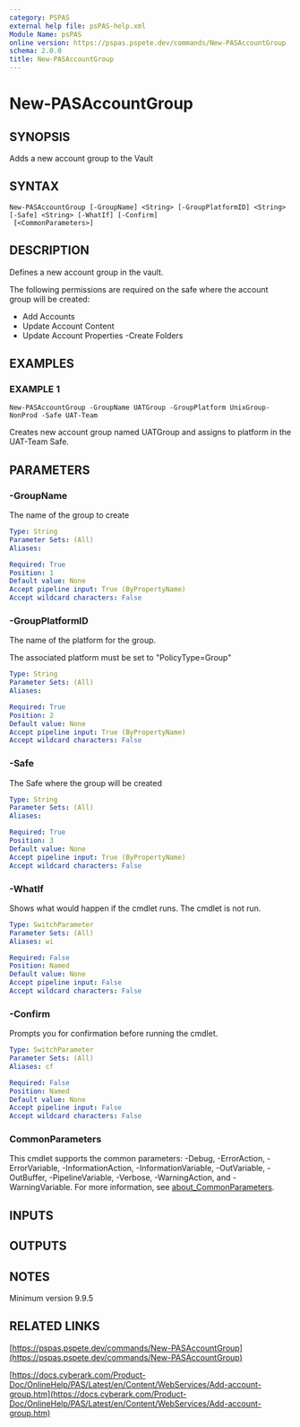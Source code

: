 ```yaml
---
category: PSPAS
external help file: psPAS-help.xml
Module Name: psPAS
online version: https://pspas.pspete.dev/commands/New-PASAccountGroup
schema: 2.0.0
title: New-PASAccountGroup
---
```


# New-PASAccountGroup

## SYNOPSIS
Adds a new account group to the Vault

## SYNTAX

```
New-PASAccountGroup [-GroupName] <String> [-GroupPlatformID] <String> [-Safe] <String> [-WhatIf] [-Confirm]
 [<CommonParameters>]
```

## DESCRIPTION
Defines a new account group in the vault.

The following permissions are required on the safe where the account group will be created:
 - Add Accounts
 - Update Account Content
 - Update Account Properties
  -Create Folders

## EXAMPLES

### EXAMPLE 1
```
New-PASAccountGroup -GroupName UATGroup -GroupPlatform UnixGroup-NonProd -Safe UAT-Team
```

Creates new account group named UATGroup and assigns to platform in the UAT-Team Safe.

## PARAMETERS

### -GroupName
The name of the group to create

```yaml
Type: String
Parameter Sets: (All)
Aliases:

Required: True
Position: 1
Default value: None
Accept pipeline input: True (ByPropertyName)
Accept wildcard characters: False
```

### -GroupPlatformID
The name of the platform for the group.

The associated platform must be set to "PolicyType=Group"

```yaml
Type: String
Parameter Sets: (All)
Aliases:

Required: True
Position: 2
Default value: None
Accept pipeline input: True (ByPropertyName)
Accept wildcard characters: False
```

### -Safe
The Safe where the group will be created

```yaml
Type: String
Parameter Sets: (All)
Aliases:

Required: True
Position: 3
Default value: None
Accept pipeline input: True (ByPropertyName)
Accept wildcard characters: False
```

### -WhatIf
Shows what would happen if the cmdlet runs.
The cmdlet is not run.

```yaml
Type: SwitchParameter
Parameter Sets: (All)
Aliases: wi

Required: False
Position: Named
Default value: None
Accept pipeline input: False
Accept wildcard characters: False
```

### -Confirm
Prompts you for confirmation before running the cmdlet.

```yaml
Type: SwitchParameter
Parameter Sets: (All)
Aliases: cf

Required: False
Position: Named
Default value: None
Accept pipeline input: False
Accept wildcard characters: False
```

### CommonParameters
This cmdlet supports the common parameters: -Debug, -ErrorAction, -ErrorVariable, -InformationAction, -InformationVariable, -OutVariable, -OutBuffer, -PipelineVariable, -Verbose, -WarningAction, and -WarningVariable. For more information, see [about_CommonParameters](http://go.microsoft.com/fwlink/?LinkID=113216).

## INPUTS

## OUTPUTS

## NOTES
Minimum version 9.9.5

## RELATED LINKS

[https://pspas.pspete.dev/commands/New-PASAccountGroup](https://pspas.pspete.dev/commands/New-PASAccountGroup)

[https://docs.cyberark.com/Product-Doc/OnlineHelp/PAS/Latest/en/Content/WebServices/Add-account-group.htm](https://docs.cyberark.com/Product-Doc/OnlineHelp/PAS/Latest/en/Content/WebServices/Add-account-group.htm)
